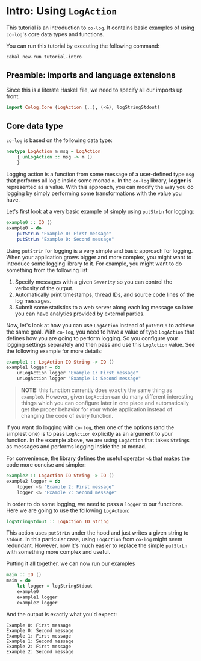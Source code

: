 # Intro: Using `LogAction`

This tutorial is an introduction to `co-log`. It contains basic examples of using `co-log`'s core data types and functions.

You can run this tutorial by executing the following command:

```shell
cabal new-run tutorial-intro
```

## Preamble: imports and language extensions

Since this is a literate Haskell file, we need to specify all our imports up front:

```haskell
import Colog.Core (LogAction (..), (<&), logStringStdout)
```

## Core data type

`co-log` is based on the following data type:

```haskell
newtype LogAction m msg = LogAction
    { unLogAction :: msg -> m ()
    }
```

Logging action is a function from some message of a user-defined type `msg` that performs all logic inside some monad `m`. In the `co-log` library, **logger** is represented as a value. With this approach, you can modify the way you do logging by simply performing some transformations with the value you have.

Let's first look at a very basic example of simply using `putStrLn` for logging:

```haskell
example0 :: IO ()
example0 = do
    putStrLn "Example 0: First message"
    putStrLn "Example 0: Second message"
```

Using `putStrLn` for logging is a very simple and basic approach for logging. When your application grows bigger and more complex, you might want to introduce some logging library to it. For example, you might want to do something from the following list:

1. Specify messages with a given `Severity` so you can control the verbosity of the output.
2. Automatically print timestamps, thread IDs, and source code lines of the log messages.
3. Submit some statistics to a web server along each log message so later you can have analytics provided by external parties.

Now, let's look at how you can use `LogAction` instead of `putStrLn` to achieve the same goal. With `co-log`, you need to have a value of type `LogAction` that defines how you are going to perform logging. So you configure your logging settings separately and then pass and use this `LogAction` value. See the following example for more details:

```haskell
example1 :: LogAction IO String -> IO ()
example1 logger = do
    unLogAction logger "Example 1: First message"
    unLogAction logger "Example 1: Second message"
```

> **NOTE:** this function currently does exactly the same thing as `example0`. However,
> given `LogAction` can do many different interesting things which you can
> configure later in one place and automatically get the proper behavior for your
> whole application instead of changing the code of every function.

If you want do logging with `co-log`, then one of the options (and the simplest one) is to pass `LogAction` explicitly as an argument to your function. In the example above, we are using `LogAction` that takes `String`s as messages and performs logging inside the `IO` monad.

For convenience, the library defines the useful operator `<&` that makes the code more concise and simpler:

```haskell
example2 :: LogAction IO String -> IO ()
example2 logger = do
    logger <& "Example 2: First message"
    logger <& "Example 2: Second message"
```

In order to do some logging, we need to pass a `logger` to our functions.
Here we are going to use the following `LogAction`:

```haskell
logStringStdout :: LogAction IO String
```

This action uses `putStrLn` under the hood and just writes a given string to `stdout`. In this particular case, using `LogAction` from `co-log` might seem redundant. However, now it's much easier to replace the simple `putStrLn` with something more complex and useful.

Putting it all together, we can now run our examples

```haskell
main :: IO ()
main = do
    let logger = logStringStdout
    example0
    example1 logger
    example2 logger
```

And the output is exactly what you'd expect:

```
Example 0: First message
Example 0: Second message
Example 1: First message
Example 1: Second message
Example 2: First message
Example 2: Second message
```

